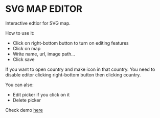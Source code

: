 # SVG MAP EDITOR

Interactive edtior for SVG map.

How to use it:

  - Click on right-bottom button to turn on editing features
  - Click on map
  - Write name, url, image path...
  - Click save

If you want to open country and make icon in that country. You need to disable editor clicking right-bottom button then clicking country.

You can also:
  - Edit picker if you click on it
  - Delete picker 

Check demo [here](http://map.byethost7.com/edit-mode.html)
